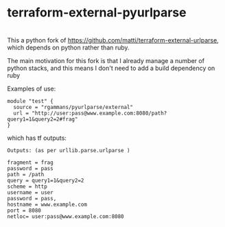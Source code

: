 # terraform-external-pyurlparse
#

This a python fork of https://github.com/matti/terraform-external-urlparse,
which depends on python rather than ruby.

The main motivation for this fork is that I already manage a number
of python stacks, and this means I don't need to add a build dependency
on ruby 

Examples of use:
```
module "test" {
  source = "rgammans/pyurlparse/external"
  url = "http://user:pass@www.example.com:8080/path?query1=1&query2=2#frag"
}
```
which has tf outputs:
```
Outputs: (as per urllib.parse.urlparse )

fragment = frag
password = pass
path = /path
query = query1=1&query2=2
scheme = http
username = user 
password = pass, 
hostname = www.example.com
port = 8080
netloc= user:pass@www.example.com:8080

```
